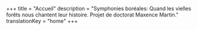 +++
title = "Accueil"
description =  "Symphonies boréales: Quand les vielles forêts nous chantent leur histoire. Projet de doctorat Maxence Martin."
translationKey = "home"
+++